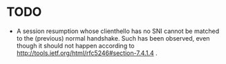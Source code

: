 # TODO

- A session resumption whose clienthello has no SNI cannot be matched to the (previous) normal handshake. Such has been observed, even though it should not happen according to http://tools.ietf.org/html/rfc5246#section-7.4.1.4 .

